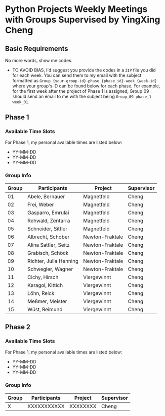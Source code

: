 # Python Projects Weekly Meetings with Groups Supervised by YingXing Cheng

## Basic Requirements

No more words, show me codes.

- TO AVOID BIAS, I'd suggest you provide the codes in a `ZIP` file you did for each week. You can send them to my email with the subject formatted as `Group_{your-group-id}-phase_{phase_id}-week_{week-id}` where your group's ID can be found below for each phase. For example, for the first week after the project of Phase 1 is assigned, Group 09 should send an email to me with the subject being `Group_09-phase_1-week_01`.

## Phase 1

### Available Time Slots

For Phase 1, my personal available times are listed below:

- YY-MM-DD
- YY-MM-DD
- YY-MM-DD

### Group Info

| Group | Participants           | Project        | Supervisor |
|-------|------------------------|----------------|------------|
| 01    | Abele, Bernauer        | Magnetfeld     | Cheng      |
| 02    | Frei, Weber            | Magnetfeld     | Cheng      |
| 03    | Gasparro, Emrulai      | Magnetfeld     | Cheng      |
| 04    | Rehwald, Zentarra      | Magnetfeld     | Cheng      |
| 05    | Schneider, Sittler     | Magnetfeld     | Cheng      |
| 06    | Albrecht, Schober      | Newton-Fraktale| Cheng      |
| 07    | Alina Sattler, Seitz   | Newton-Fraktale| Cheng      |
| 08    | Grabisch, Schöck       | Newton-Fraktale| Cheng      |
| 09    | Richter, Julia Henning | Newton-Fraktale| Cheng      |
| 10    | Schwegler, Wagner      | Newton-Fraktale| Cheng      |
| 11    | Cichy, Hirsch          | Viergewinnt    | Cheng      |
| 12    | Karagol, Kittich       | Viergewinnt    | Cheng      |
| 13    | Löhn, Reick            | Viergewinnt    | Cheng      |
| 14    | Meßmer, Meister        | Viergewinnt    | Cheng      |
| 15    | Wüst, Reimund          | Viergewinnt    | Cheng      |

## Phase 2

### Available Time Slots

For Phase 1, my personal available times are listed below:

- YY-MM-DD
- YY-MM-DD
- YY-MM-DD

### Group Info

| Group | Participants | Project | Supervisor |
|-------|--------------|---------|------------|
| X     | XXXXXXXXXXX  | XXXXXXXX| Cheng      |
